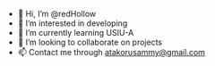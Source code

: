 - 👋 Hi, I’m @redHollow
- 👀 I’m interested in developing 
- 🌱 I’m currently learning USIU-A
- 💞️ I’m looking to collaborate on projects 
- 📫 Contact me through atakorusammy@gmail.com

<!---
redHollow/redHollow is a ✨ special ✨ repository because its `README.md` (this file) appears on your GitHub profile.
You can click the Preview link to take a look at your changes.
--->
